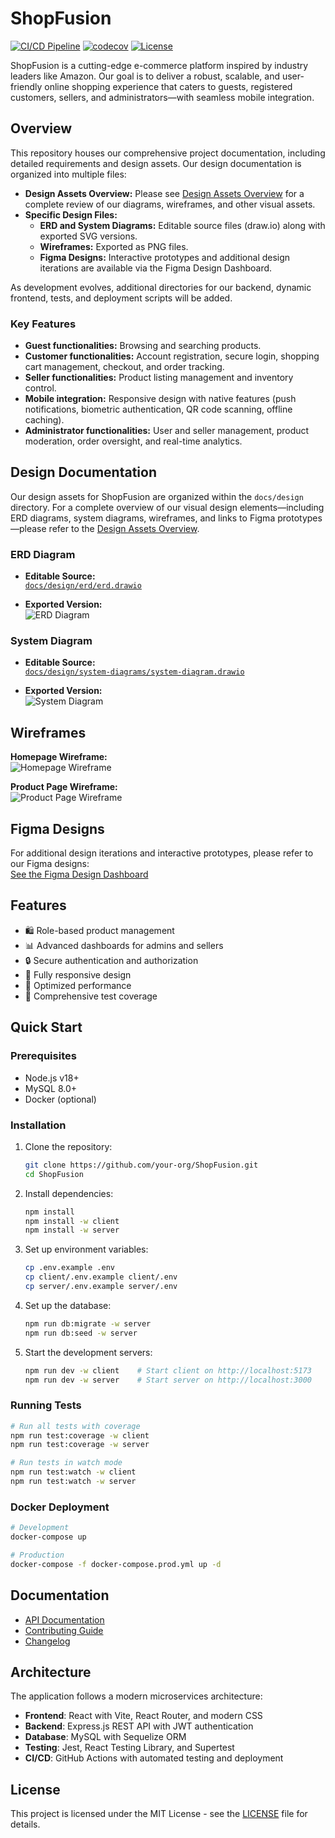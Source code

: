 # ShopFusion

[![CI/CD Pipeline](https://github.com/your-org/ShopFusion/actions/workflows/main.yml/badge.svg)](https://github.com/your-org/ShopFusion/actions/workflows/main.yml)
[![codecov](https://codecov.io/gh/your-org/ShopFusion/branch/main/graph/badge.svg)](https://codecov.io/gh/your-org/ShopFusion)
[![License](https://img.shields.io/badge/license-MIT-blue.svg)](LICENSE)

ShopFusion is a cutting-edge e-commerce platform inspired by industry leaders like Amazon. Our goal is to deliver a robust, scalable, and user-friendly online shopping experience that caters to guests, registered customers, sellers, and administrators—with seamless mobile integration.

## Overview

This repository houses our comprehensive project documentation, including detailed requirements and design assets. Our design documentation is organized into multiple files:

- **Design Assets Overview:** Please see [Design Assets Overview](docs/design/design-assest.md) for a complete review of our diagrams, wireframes, and other visual assets.
- **Specific Design Files:**
  - **ERD and System Diagrams:** Editable source files (draw.io) along with exported SVG versions.
  - **Wireframes:** Exported as PNG files.
  - **Figma Designs:** Interactive prototypes and additional design iterations are available via the Figma Design Dashboard.

As development evolves, additional directories for our backend, dynamic frontend, tests, and deployment scripts will be added.

### Key Features

- **Guest functionalities:** Browsing and searching products.
- **Customer functionalities:** Account registration, secure login, shopping cart management, checkout, and order tracking.
- **Seller functionalities:** Product listing management and inventory control.
- **Mobile integration:** Responsive design with native features (push notifications, biometric authentication, QR code scanning, offline caching).
- **Administrator functionalities:** User and seller management, product moderation, order oversight, and real-time analytics.

## Design Documentation

Our design assets for ShopFusion are organized within the `docs/design` directory. For a complete overview of our visual design elements—including ERD diagrams, system diagrams, wireframes, and links to Figma prototypes—please refer to the [Design Assets Overview](docs/design/design-assets.md).

### ERD Diagram

- **Editable Source:**  
  [`docs/design/erd/erd.drawio`](docs/design/erd/Database_ER_Diagram.drawio)

- **Exported Version:**  
  ![ERD Diagram](docs/design/erd/Database_ER_Diagram.svg)

### System Diagram

- **Editable Source:**  
  [`docs/design/system-diagrams/system-diagram.drawio`](docs/design/system-diagrams/System_Architecture_Diagram.drawio)

- **Exported Version:**  
  ![System Diagram](docs/design/system-diagrams/System_Architecture_Diagram.svg)

## Wireframes

**Homepage Wireframe:**  
![Homepage Wireframe](docs/design/wireframes/Homepage.png)

**Product Page Wireframe:**  
![Product Page Wireframe](docs/design/wireframes/Product-Detail-Page.png)

## Figma Designs

For additional design iterations and interactive prototypes, please refer to our Figma designs:  
[See the Figma Design Dashboard](docs/design/figma/)

## Features

- 🛍️ Role-based product management
- 📊 Advanced dashboards for admins and sellers
- 🔒 Secure authentication and authorization
- 📱 Fully responsive design
- 🚀 Optimized performance
- 🧪 Comprehensive test coverage

## Quick Start

### Prerequisites

- Node.js v18+
- MySQL 8.0+
- Docker (optional)

### Installation

1. Clone the repository:

   ```bash
   git clone https://github.com/your-org/ShopFusion.git
   cd ShopFusion
   ```

2. Install dependencies:

   ```bash
   npm install
   npm install -w client
   npm install -w server
   ```

3. Set up environment variables:

   ```bash
   cp .env.example .env
   cp client/.env.example client/.env
   cp server/.env.example server/.env
   ```

4. Set up the database:

   ```bash
   npm run db:migrate -w server
   npm run db:seed -w server
   ```

5. Start the development servers:

   ```bash
   npm run dev -w client    # Start client on http://localhost:5173
   npm run dev -w server    # Start server on http://localhost:3000
   ```

### Running Tests

```bash
# Run all tests with coverage
npm run test:coverage -w client
npm run test:coverage -w server

# Run tests in watch mode
npm run test:watch -w client
npm run test:watch -w server
```

### Docker Deployment

```bash
# Development
docker-compose up

# Production
docker-compose -f docker-compose.prod.yml up -d
```

## Documentation

- [API Documentation](docs/API_SPEC.md)
- [Contributing Guide](CONTRIBUTING.md)
- [Changelog](CHANGELOG.md)

## Architecture

The application follows a modern microservices architecture:

- **Frontend**: React with Vite, React Router, and modern CSS
- **Backend**: Express.js REST API with JWT authentication
- **Database**: MySQL with Sequelize ORM
- **Testing**: Jest, React Testing Library, and Supertest
- **CI/CD**: GitHub Actions with automated testing and deployment

## License

This project is licensed under the MIT License - see the [LICENSE](LICENSE) file for details.
